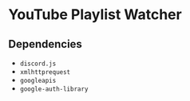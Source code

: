 # YouTube Playlist Watcher

## Dependencies
- `discord.js`
- `xmlhttprequest`
- `googleapis`
- `google-auth-library`